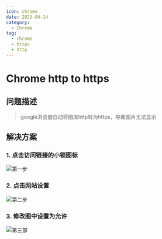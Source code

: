 ```yaml
---
icon: chrome
date: 2023-04-14
category:
  - Chrome
tag:
  - chrome
  - https
  - http
---
```


# Chrome http to https

## 问题描述

> google浏览器自动将图床http转为https，导致图片无法显示
>

## 解决方案
### 1. 点击访问链接的小锁图标
![第一步](http://img.brinish.eu.org:5205/images/2023/04/14/c5188989c2eb0c9e765251016930884e.png)
### 2. 点击网站设置
![第二步](http://img.brinish.eu.org:5205/images/2023/04/14/94571dc85600d5c3296335d36eb25283.png)
### 3. 修改图中设置为允许
![第三部](http://img.brinish.eu.org:5205/images/2023/04/14/a5c9a7f1b1c8508c28ad57569319ec91.png)